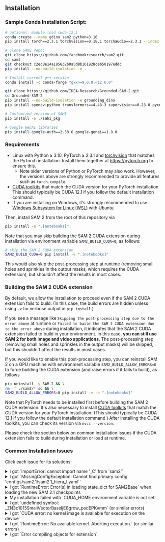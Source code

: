## Installation

### Sample Conda Installation Script:
```bash
# optional: module load cuda-12.1
conda create --name gdino_sam2 python=3.10
pip install torch==2.3.1 torchvision==0.18.1 torchaudio==2.3.1 --index-url https://download.pytorch.org/whl/cu121

# Clone SAM2 repo: 
git clone https://github.com/facebookresearch/sam2.git
cd sam2
git checkout c2ec8e14a185632b0a5d8b161928ceb50197eddc
pip install --no-build-isolation -e .

# Install correct g++ version
conda install -c conda-forge "gxx>=9.0.0,<12.0.0"

git clone https://github.com/IDEA-Research/Grounded-SAM-2.git
cd Grounded-SAM-2
pip install --no-build-isolation -e grounding_dino
pip install opencv-python transformers==4.43.3 supervision==0.23.0 pycocotools addict yapf timm flash_attn==2.6.3

# Customized version of SAHI
pip install -e ./sahi_pkg

# Google GenAI libraries
pip install google-auth==2.38.0 google-genai==1.8.0
```

### Requirements

- Linux with Python ≥ 3.10, PyTorch ≥ 2.3.1 and [torchvision](https://github.com/pytorch/vision/) that matches the PyTorch installation. Install them together at https://pytorch.org to ensure this.
  * Note older versions of Python or PyTorch may also work. However, the versions above are strongly recommended to provide all features such as `torch.compile`.
- [CUDA toolkits](https://developer.nvidia.com/cuda-toolkit-archive) that match the CUDA version for your PyTorch installation. This should typically be CUDA 12.1 if you follow the default installation command.
- If you are installing on Windows, it's strongly recommended to use [Windows Subsystem for Linux (WSL)](https://learn.microsoft.com/en-us/windows/wsl/install) with Ubuntu.

Then, install SAM 2 from the root of this repository via
```bash
pip install -e ".[notebooks]"
```

Note that you may skip building the SAM 2 CUDA extension during installation via environment variable `SAM2_BUILD_CUDA=0`, as follows:
```bash
# skip the SAM 2 CUDA extension
SAM2_BUILD_CUDA=0 pip install -e ".[notebooks]"
```
This would also skip the post-processing step at runtime (removing small holes and sprinkles in the output masks, which requires the CUDA extension), but shouldn't affect the results in most cases.

### Building the SAM 2 CUDA extension

By default, we allow the installation to proceed even if the SAM 2 CUDA extension fails to build. (In this case, the build errors are hidden unless using `-v` for verbose output in `pip install`.)

If you see a message like `Skipping the post-processing step due to the error above` at runtime or `Failed to build the SAM 2 CUDA extension due to the error above` during installation, it indicates that the SAM 2 CUDA extension failed to build in your environment. In this case, **you can still use SAM 2 for both image and video applications**. The post-processing step (removing small holes and sprinkles in the output masks) will be skipped, but this shouldn't affect the results in most cases.

If you would like to enable this post-processing step, you can reinstall SAM 2 on a GPU machine with environment variable `SAM2_BUILD_ALLOW_ERRORS=0` to force building the CUDA extension (and raise errors if it fails to build), as follows
```bash
pip uninstall -y SAM-2 && \
rm -f ./sam2/*.so && \
SAM2_BUILD_ALLOW_ERRORS=0 pip install -v -e ".[notebooks]"
```

Note that PyTorch needs to be installed first before building the SAM 2 CUDA extension. It's also necessary to install [CUDA toolkits](https://developer.nvidia.com/cuda-toolkit-archive) that match the CUDA version for your PyTorch installation. (This should typically be CUDA 12.1 if you follow the default installation command.) After installing the CUDA toolkits, you can check its version via `nvcc --version`.

Please check the section below on common installation issues if the CUDA extension fails to build during installation or load at runtime.

### Common Installation Issues

Click each issue for its solutions:

<details>
<summary>
I got `ImportError: cannot import name '_C' from 'sam2'`
</summary>
<br/>

This is usually because you haven't run the `pip install -e ".[notebooks]"` step above or the installation failed. Please install SAM 2 first, and see the other issues if your installation fails.

In some systems, you may need to run `python setup.py build_ext --inplace` in the SAM 2 repo root as suggested in https://github.com/facebookresearch/sam2/issues/77.
</details>

<details>
<summary>
I got `MissingConfigException: Cannot find primary config 'configs/sam2.1/sam2.1_hiera_l.yaml'`
</summary>
<br/>

This is usually because you haven't run the `pip install -e .` step above, so `sam2` isn't in your Python's `sys.path`. Please run this installation step. In case it still fails after the installation step, you may try manually adding the root of this repo to `PYTHONPATH` via
```bash
export SAM2_REPO_ROOT=/path/to/sam2  # path to this repo
export PYTHONPATH="${SAM2_REPO_ROOT}:${PYTHONPATH}"
```
to manually add `sam2_configs` into your Python's `sys.path`.

</details>

<details>
<summary>
I got `RuntimeError: Error(s) in loading state_dict for SAM2Base` when loading the new SAM 2.1 checkpoints
</summary>
<br/>

This is likely because you have installed a previous version of this repo, which doesn't have the new modules to support the SAM 2.1 checkpoints yet. Please try the following steps:

1. pull the latest code from the `main` branch of this repo
2. run `pip uninstall -y SAM-2` to uninstall any previous installations
3. then install the latest repo again using `pip install -e ".[notebooks]"`

In case the steps above still don't resolve the error, please try running in your Python environment the following
```python
from sam2.modeling import sam2_base

print(sam2_base.__file__)
```
and check whether the content in the printed local path of `sam2/modeling/sam2_base.py` matches the latest one in https://github.com/facebookresearch/sam2/blob/main/sam2/modeling/sam2_base.py (e.g. whether your local file has `no_obj_embed_spatial`) to indentify if you're still using a previous installation.

</details>

<details>
<summary>
My installation failed with `CUDA_HOME environment variable is not set`
</summary>
<br/>

This usually happens because the installation step cannot find the CUDA toolkits (that contain the NVCC compiler) to build a custom CUDA kernel in SAM 2. Please install [CUDA toolkits](https://developer.nvidia.com/cuda-toolkit-archive) or the version that matches the CUDA version for your PyTorch installation. If the error persists after installing CUDA toolkits, you may explicitly specify `CUDA_HOME` via
```
export CUDA_HOME=/usr/local/cuda  # change to your CUDA toolkit path
```
and rerun the installation.

Also, you should make sure
```
python -c 'import torch; from torch.utils.cpp_extension import CUDA_HOME; print(torch.cuda.is_available(), CUDA_HOME)'
```
print `(True, a directory with cuda)` to verify that the CUDA toolkits are correctly set up.

If you are still having problems after verifying that the CUDA toolkit is installed and the `CUDA_HOME` environment variable is set properly, you may have to add the `--no-build-isolation` flag to the pip command:
```
pip install --no-build-isolation -e .
```

</details>

<details>
<summary>
I got `undefined symbol: _ZN3c1015SmallVectorBaseIjE8grow_podEPKvmm` (or similar errors)
</summary>
<br/>

This usually happens because you have multiple versions of dependencies (PyTorch or CUDA) in your environment. During installation, the SAM 2 library is compiled against one version library while at run time it links against another version. This might be due to that you have different versions of PyTorch or CUDA installed separately via `pip` or `conda`. You may delete one of the duplicates to only keep a single PyTorch and CUDA version.

In particular, if you have a lower PyTorch version than 2.3.1, it's recommended to upgrade to PyTorch 2.3.1 or higher first. Otherwise, the installation script will try to upgrade to the latest PyTorch using `pip`, which could sometimes lead to duplicated PyTorch installation if you have previously installed another PyTorch version using `conda`.

We have been building SAM 2 against PyTorch 2.3.1 internally. However, a few user comments (e.g. https://github.com/facebookresearch/sam2/issues/22, https://github.com/facebookresearch/sam2/issues/14) suggested that downgrading to PyTorch 2.1.0 might resolve this problem. In case the error persists, you may try changing the restriction from `torch>=2.3.1` to `torch>=2.1.0` in both [`pyproject.toml`](pyproject.toml) and [`setup.py`](setup.py) to allow PyTorch 2.1.0.
</details>

<details>
<summary>
I got `CUDA error: no kernel image is available for execution on the device`
</summary>
<br/>

A possible cause could be that the CUDA kernel is somehow not compiled towards your GPU's CUDA [capability](https://developer.nvidia.com/cuda-gpus). This could happen if the installation is done in an environment different from the runtime (e.g. in a slurm system).

You can try pulling the latest code from the SAM 2 repo and running the following
```
export TORCH_CUDA_ARCH_LIST=9.0 8.0 8.6 8.9 7.0 7.2 7.5 6.0`
```
to manually specify the CUDA capability in the compilation target that matches your GPU.
</details>

<details>
<summary>
I got `RuntimeError: No available kernel. Aborting execution.` (or similar errors)
</summary>
<br/>

This is probably because your machine doesn't have a GPU or a compatible PyTorch version for Flash Attention (see also https://discuss.pytorch.org/t/using-f-scaled-dot-product-attention-gives-the-error-runtimeerror-no-available-kernel-aborting-execution/180900 for a discussion in PyTorch forum). You may be able to resolve this error by replacing the line
```python
OLD_GPU, USE_FLASH_ATTN, MATH_KERNEL_ON = get_sdpa_settings()
```
in [`sam2/modeling/sam/transformer.py`](sam2/modeling/sam/transformer.py) with
```python
OLD_GPU, USE_FLASH_ATTN, MATH_KERNEL_ON = True, True, True
```
to relax the attention kernel setting and use other kernels than Flash Attention.
</details>

<details>
<summary>
I got `Error compiling objects for extension`
</summary>
<br/>

You may see error log of:
> unsupported Microsoft Visual Studio version! Only the versions between 2017 and 2022 (inclusive) are supported! The nvcc flag '-allow-unsupported-compiler' can be used to override this version check; however, using an unsupported host compiler may cause compilation failure or incorrect run time execution. Use at your own risk.

This is probably because your versions of CUDA and Visual Studio are incompatible. (see also https://stackoverflow.com/questions/78515942/cuda-compatibility-with-visual-studio-2022-version-17-10 for a discussion in stackoverflow).<br> 
You may be able to fix this by adding the `-allow-unsupported-compiler` argument to `nvcc` after L48 in the [setup.py](https://github.com/facebookresearch/sam2/blob/main/setup.py). <br>
After adding the argument, `get_extension()` will look like this:
```python
def get_extensions():
    srcs = ["sam2/csrc/connected_components.cu"]
    compile_args = {
        "cxx": [],
        "nvcc": [
            "-DCUDA_HAS_FP16=1",
            "-D__CUDA_NO_HALF_OPERATORS__",
            "-D__CUDA_NO_HALF_CONVERSIONS__",
            "-D__CUDA_NO_HALF2_OPERATORS__",
            "-allow-unsupported-compiler"  # Add this argument
        ],
    }
    ext_modules = [CUDAExtension("sam2._C", srcs, extra_compile_args=compile_args)]
    return ext_modules
```
</details>
